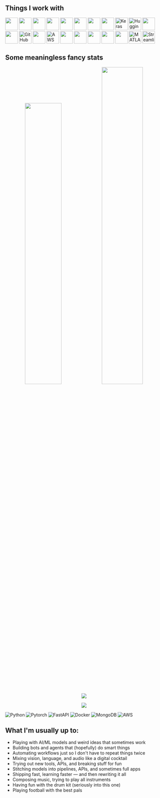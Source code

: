 <!-- GitHub README Start -->
## **Things I work with**
<p align="left">

  <!-- Languages & Frameworks -->
  <img src="https://cdn.jsdelivr.net/gh/devicons/devicon/icons/python/python-original.svg" width="40" />
  <img src="https://cdn.jsdelivr.net/gh/devicons/devicon/icons/javascript/javascript-original.svg" width="40" />
  <img src="https://cdn.jsdelivr.net/gh/devicons/devicon/icons/typescript/typescript-original.svg" width="40" />
  <img src="https://cdn.jsdelivr.net/gh/devicons/devicon/icons/react/react-original.svg" width="40" />
  <img src="https://cdn.jsdelivr.net/gh/devicons/devicon/icons/fastapi/fastapi-original.svg" width="40" />
  <img src="https://cdn.jsdelivr.net/gh/devicons/devicon/icons/nodejs/nodejs-original.svg" width="40" />

  <!-- AI/ML -->
  <img src="https://cdn.jsdelivr.net/gh/devicons/devicon/icons/pytorch/pytorch-original.svg" width="40" />
  <img src="https://cdn.jsdelivr.net/gh/devicons/devicon/icons/tensorflow/tensorflow-original.svg" width="40" />
  <img src="https://upload.wikimedia.org/wikipedia/commons/a/ae/Keras_logo.svg" width="40" title="Keras" />
  <img src="https://huggingface.co/front/assets/huggingface_logo-noborder.svg" width="40" title="Hugging Face" />


  <!-- DevOps & Cloud -->
  <img src="https://cdn.jsdelivr.net/gh/devicons/devicon/icons/docker/docker-original.svg" width="40" />
  <img src="https://cdn.jsdelivr.net/gh/devicons/devicon/icons/git/git-original.svg" width="40" />
  <img src="https://github.githubassets.com/images/modules/logos_page/GitHub-Mark.png" width="40" title="GitHub" />
  <img src="https://cdn.jsdelivr.net/gh/devicons/devicon/icons/linux/linux-original.svg" width="40" />
  <img src="https://img.icons8.com/color/48/000000/amazon-web-services.png" width="40" title="AWS" />

  <!-- Databases -->
  <img src="https://cdn.jsdelivr.net/gh/devicons/devicon/icons/mongodb/mongodb-original.svg" width="40" />
  <img src="https://cdn.jsdelivr.net/gh/devicons/devicon/icons/mysql/mysql-original.svg" width="40" />
  <img src="https://cdn.jsdelivr.net/gh/devicons/devicon/icons/sqlite/sqlite-original.svg" width="40" />

  <!-- Tools & Editors -->
  <img src="https://cdn.jsdelivr.net/gh/devicons/devicon/icons/jupyter/jupyter-original.svg" width="40" />
  <img src="https://cdn.jsdelivr.net/gh/devicons/devicon/icons/vscode/vscode-original.svg" width="40" />
  <img src="https://upload.wikimedia.org/wikipedia/commons/2/21/Matlab_Logo.png" width="40" title="MATLAB" />
  <img src="https://img.icons8.com/color/48/000000/streamlit.png" width="40" title="Streamlit" />

</p>

## **Some meaningless fancy stats**

<p align="center">
  <img src="https://github-readme-stats.vercel.app/api?username=RamakrishnaReddyPalle&show_icons=true&theme=radical&hide_border=true" width="48%"/>
  <img src="https://github-readme-streak-stats.herokuapp.com/?user=RamakrishnaReddyPalle&theme=radical&hide_border=true" width="51%"/>
</p>



<p align="center">
  <img src="https://github-profile-trophy.vercel.app/?username=RamakrishnaReddyPalle&margin-w=5&theme=radical&no-frame=true&no-bg=true&margin-w=10" />
</p>

<p align="center">
  <img src="https://github-readme-activity-graph.vercel.app/graph?username=RamakrishnaReddyPalle&theme=tokyo-night&hide_border=true" />
</p>

![Python](https://img.shields.io/badge/-Python-05122A?style=flat&logo=python)
![Pytorch](https://img.shields.io/badge/-PyTorch-05122A?style=flat&logo=pytorch)
![FastAPI](https://img.shields.io/badge/-FastAPI-05122A?style=flat&logo=fastapi)
![Docker](https://img.shields.io/badge/-Docker-05122A?style=flat&logo=docker)
![MongoDB](https://img.shields.io/badge/-MongoDB-05122A?style=flat&logo=mongodb)
![AWS](https://img.shields.io/badge/-AWS-05122A?style=flat&logo=amazonaws) 


## **What I'm usually up to:**

- Playing with AI/ML models and weird ideas that sometimes work
- Building bots and agents that (hopefully) do smart things
- Automating workflows just so I don't have to repeat things twice
- Mixing vision, language, and audio like a digital cocktail
- Trying out new tools, APIs, and breaking stuff for fun
- Stitching models into pipelines, APIs, and sometimes full apps
- Shipping fast, learning faster — and then rewriting it all
- Composing music, trying to play all instruments
- Having fun with the drum kit (seriously into this one)
- Playing football with the best pals

<!-- GitHub README End -->
